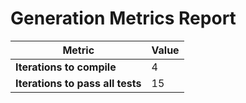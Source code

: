 # Generation Metrics Report

| Metric                          | Value     |
|---------------------------------|-----------|
| **Iterations to  compile**      | 4         |
| **Iterations to pass all tests**| 15        |

